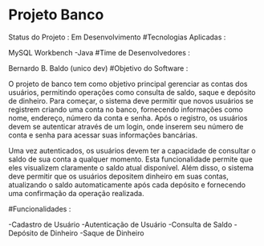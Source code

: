 # Projeto Banco
Status do Projeto :
Em Desenvolvimento
#Tecnologias Aplicadas :

MySQL Workbench -Java
#Time de Desenvolvedores :

Bernardo B. Baldo (unico dev)
#Objetivo do Software :

O projeto de banco tem como objetivo principal gerenciar as contas dos usuários, permitindo operações como consulta de saldo, saque e depósito de dinheiro. Para começar, o sistema deve permitir que novos usuários se registrem criando uma conta no banco, fornecendo informações como nome, endereço, número da conta e senha. Após o registro, os usuários devem se autenticar através de um login, onde inserem seu número de conta e senha para acessar suas informações bancárias.

Uma vez autenticados, os usuários devem ter a capacidade de consultar o saldo de sua conta a qualquer momento. Esta funcionalidade permite que eles visualizem claramente o saldo atual disponível. Além disso, o sistema deve permitir que os usuários depositem dinheiro em suas contas, atualizando o saldo automaticamente após cada depósito e fornecendo uma confirmação da operação realizada.

#Funcionalidades :

-Cadastro de Usuário -Autenticação de Usuário -Consulta de Saldo -Depósito de Dinheiro -Saque de Dinheiro
